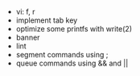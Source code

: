 - vi: f, r
- implement tab key
- optimize some printfs with write(2)
- banner
- lint
- segment commands using ;
- queue commands using && and ||
